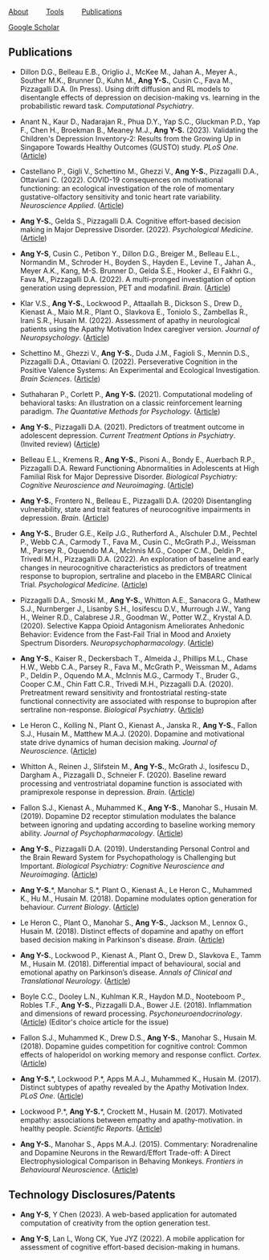 [About](/index.md) &nbsp;&nbsp;&nbsp;&nbsp;&nbsp;&nbsp;&nbsp; [Tools](/tools.md) &nbsp;&nbsp;&nbsp;&nbsp;&nbsp;&nbsp;&nbsp; [Publications](/publications.md)

[Google Scholar](https://scholar.google.co.uk/citations?user=jP_vtYMAAAAJ&hl=en)

## Publications
* Dillon D.G., Belleau E.B., Origlio J., McKee M., Jahan A., Meyer A., Souther M.K., Brunner D., Kuhn M., <b>Ang Y-S.</b>, Cusin C., Fava M., Pizzagalli D.A. (In Press). Using drift diffusion and RL models to disentangle effects of depression on decision-making vs. learning in the probabilistic reward task. <i>Computational Psychiatry</i>.

* Anant N., Kaur D., Nadarajan R., Phua D.Y., Yap S.C., Gluckman P.D., Yap F., Chen H., Broekman B., Meaney M.J., <b>Ang Y-S.</b> (2023). Validating the Children's Depression Inventory-2: Results from the Growing Up in Singapore Towards Healthy Outcomes (GUSTO) study. <i>PLoS One</i>. ([Article](https://journals.plos.org/plosone/article?id=10.1371/journal.pone.0286197)) 

* Castellano P., Gigli V., Schettino M., Ghezzi V., <b>Ang Y-S.</b>, Pizzagalli D.A., Ottaviani C. (2022). COVID-19 consequences on motivational functioning: an ecological investigation of the role of momentary gustative-olfactory sensitivity and tonic heart rate variability. <i>Neuroscience Applied</i>. ([Article](https://www.ncbi.nlm.nih.gov/pmc/articles/PMC9789470/)) 

* <b>Ang Y-S.</b>, Gelda S., Pizzagalli D.A. Cognitive effort-based decision making in Major Depressive Disorder. (2022). <i>Psychological Medicine</i>. ([Article](https://www.cambridge.org/core/journals/psychological-medicine/article/abs/cognitive-effortbased-decisionmaking-in-major-depressive-disorder/5A9BB668B20F5929B438E024E4C6A272)) 

* <b>Ang Y-S</b>, Cusin C., Petibon Y., Dillon D.G., Breiger M., Belleau E.L., Normandin M., Schroder H., Boyden S., Hayden E., Levine T., Jahan A., Meyer A.K., Kang, M-S. Brunner D., Gelda S.E., Hooker J., El Fakhri G., Fava M., Pizzagalli D.A. (2022). A multi-pronged investigation of option generation using depression, PET and modafinil. <i>Brain</i>. ([Article](https://academic.oup.com/brain/article-abstract/145/5/1854/6527662?redirectedFrom=fulltext&login=false)) 

* Klar V.S., <b>Ang Y-S.</b>, Lockwood P., Attaallah B., Dickson S., Drew D., Kienast A., Maio M.R., Plant O., Slavkova E., Toniolo S., Zambellas R., Irani S.R., Husain M. (2022). Assessment of apathy in neurological patients using the Apathy Motivation Index caregiver version.  <i>Journal of Neuropsychology</i>. ([Article](https://bpspsychub.onlinelibrary.wiley.com/doi/full/10.1111/jnp.12262)) 

* Schettino M., Ghezzi V., <b>Ang Y-S.</b>, Duda J.M., Fagioli S., Mennin D.S., Pizzagalli D.A., Ottaviani O. (2022). Perseverative Cognition in the Positive Valence Systems: An Experimental and Ecological Investigation. <i>Brain Sciences</i>. ([Article](https://www.mdpi.com/2076-3425/11/5/585))  

* Suthaharan P., Corlett P., <b>Ang Y-S.</b> (2021). Computational modeling of behavioral tasks: An illustration on a classic reinforcement learning paradigm. <i>The Quantative Methods for Psychology</i>. ([Article](https://www.researchgate.net/publication/352674147_Computational_modeling_of_behavioral_tasks_An_illustration_on_a_classic_reinforcement_learning_paradigm)) 

* <b>Ang Y-S.</b>, Pizzagalli D.A. (2021). Predictors of treatment outcome in adolescent depression. <i>Current Treatment Options in Psychiatry</i>. (Invited review) ([Article](https://link.springer.com/article/10.1007/s40501-020-00237-5)) 

* Belleau E.L., Kremens R., <b>Ang Y-S.</b>, Pisoni A., Bondy E., Auerbach R.P., Pizzagalli D.A. Reward Functioning Abnormalities in Adolescents at High Familial Risk for Major Depressive Disorder. <i>Biological Psychiatry: Cognitive Neuroscience and Neuroimaging</i>. ([Article](https://www.sciencedirect.com/science/article/abs/pii/S2451902220302512)) 

* <b>Ang Y-S.</b>, Frontero N., Belleau E., Pizzagalli D.A. (2020) Disentangling vulnerability, state and trait features of neurocognitive impairments in depression. <i>Brain</i>. ([Article](https://academic.oup.com/brain/article-abstract/143/12/3865/5974956?redirectedFrom=fulltext))

* <b>Ang Y-S.</b>, Bruder G.E., Keilp J.G., Rutherford A., Alschuler D.M., Pechtel P., Webb C.A., Carmody T., Fava M.,  Cusin C., McGrath P.J.,  Weissman M.,  Parsey R., Oquendo M.A., McInnis M.G., Cooper C.M., Deldin P., Trivedi M.H., Pizzagalli D.A. (2022). An exploration of baseline and early changes in neurocognitive characteristics as predictors of treatment response to bupropion, sertraline and placebo in the EMBARC Clinical Trial. <i>Psychological Medicine</i>. ([Article](https://www.cambridge.org/core/journals/psychological-medicine/article/abs/exploration-of-baseline-and-early-changes-in-neurocognitive-characteristics-as-predictors-of-treatment-response-to-bupropion-sertraline-and-placebo-in-the-embarc-clinical-trial/0A70C043039B2ACDA22E1994CA79DE3A))

* Pizzagalli D.A., Smoski M., <b>Ang Y-S.</b>, Whitton A.E., Sanacora G., Mathew S.J., Nurnberger J., Lisanby S.H., Iosifescu D.V., Murrough J.W., Yang H., Weiner R.D., Calabrese J.R., Goodman W., Potter W.Z., Krystal A.D. (2020). Selective Kappa Opioid Antagonism Ameliorates Anhedonic Behavior: Evidence from the Fast-Fail Trial in Mood and Anxiety Spectrum Disorders. <i>Neuropsychopharmacology</i>. ([Article](https://www.nature.com/articles/s41386-020-0738-4)) 

* <b>Ang Y-S.</b>, Kaiser R., Deckersbach T., Almeida J., Phillips M.L., Chase H.W., Webb C.A., Parsey R., Fava M., McGrath P., Weissman M., Adams P., Deldin P., Oquendo M.A., McInnis M.G., Carmody T., Bruder G., Cooper C.M., Chin Fatt C.R., Trivedi M.H., Pizzagalli D.A. (2020). Pretreatment reward sensitivity and frontostriatal resting-state functional connectivity are associated with response to bupropion after sertraline non-response. <i>Biological Psychiatry</i>. ([Article](https://www.sciencedirect.com/science/article/abs/pii/S000632232031516X)) 

* Le Heron C., Kolling N., Plant O., Kienast A., Janska R., <b>Ang Y-S.</b>, Fallon S.J., Husain M., Matthew M.A.J. (2020). Dopamine and motivational state drive dynamics of human decision making. <i>Journal of Neuroscience</i>. ([Article](https://www.ncbi.nlm.nih.gov/pmc/articles/PMC7329313/))   
  
* Whitton A., Reinen J., Slifstein M., <b>Ang Y-S.</b>, McGrath J., Iosifescu D., Dargham A., Pizzagalli D., Schneier F. (2020). Baseline reward processing and ventrostriatal dopamine function is associated with pramiprexole response in depression. <i>Brain</i>. ([Article](https://academic.oup.com/brain/article-abstract/143/2/701/5732977?redirectedFrom=fulltext)) 

* Fallon S.J., Kienast A., Muhammed K., <b>Ang Y-S.</b>, Manohar S., Husain M. (2019). Dopamine D2 receptor stimulation modulates the balance between ignoring and updating according to baseline working memory ability. <i>Journal of Psychopharmacology</i>. ([Article](https://journals.sagepub.com/doi/full/10.1177/0269881119872190?url_ver=Z39.88-2003&rfr_id=ori:rid:crossref.org&rfr_dat=cr_pub%3dpubmed))  
  
* <b>Ang Y-S.</b>, Pizzagalli D.A. (2019). Understanding Personal Control and the Brain Reward System for Psychopathology is Challenging but Important. <i>Biological Psychiatry: Cognitive Neuroscience and Neuroimaging</i>. ([Article](https://www.biologicalpsychiatrycnni.org/article/S2451-9022(18)30326-4/fulltext))  

* <b>Ang Y-S.</b>\*, Manohar S.\*, Plant O., Kienast A., Le Heron C., Muhammed K., Hu M., Husain M. (2018). Dopamine modulates option generation for behaviour. <i>Current Biology</i>. ([Article](https://www.cell.com/current-biology/fulltext/S0960-9822(18)30427-5))  
  
* Le Heron C., Plant O., Manohar S., <b>Ang Y-S.</b>, Jackson M., Lennox G., Husain M. (2018). Distinct effects of dopamine and apathy on effort based decision making in Parkinson's disease. <i>Brain</i>. ([Article](https://academic.oup.com/brain/article/141/5/1455/4974326))  
  
* <b>Ang Y-S.</b>, Lockwood P., Kienast A., Plant O., Drew D., Slavkova E., Tamm M., Husain M. (2018). Differential impact of behavioural, social and emotional apathy on Parkinson’s disease. <i>Annals of Clinical and Translational Neurology</i>. ([Article](https://onlinelibrary.wiley.com/doi/epdf/10.1002/acn3.626))  
  
* Boyle C.C., Dooley L.N., Kuhlman K.R., Haydon M.D., Nooteboom P., Robles T.F., <b>Ang Y-S.</b>, Pizzagalli D.A., Bower J.E. (2018). Inflammation and dimensions of reward processing. <i>Psychoneuroendocrinology</i>. ([Article](https://www.sciencedirect.com/science/article/pii/S030645301830492X)) (Editor's choice article for the issue)  
  
* Fallon S.J., Muhammed K., Drew D.S., <b>Ang Y-S.</b>, Manohar S., Husain M. (2018). Dopamine guides competition for cognitive control: Common effects of haloperidol on working memory and response conflict. <i>Cortex</i>. ([Article](https://www.sciencedirect.com/science/article/pii/S0010945218304155))  

* <b>Ang Y-S.</b>\*, Lockwood P.\*, Apps M.A.J., Muhammed K., Husain M. (2017). Distinct subtypes of apathy revealed by the Apathy Motivation Index. <i>PLoS One</i>. ([Article](https://journals.plos.org/plosone/article?id=10.1371/journal.pone.0169938))  
  
* Lockwood P.\*, <b>Ang Y-S.</b>\*, Crockett M., Husain M. (2017). Motivated empathy: associations between empathy and apathy-motivation. in healthy people. <i>Scientific Reports</i>. ([Article](https://www.nature.com/articles/s41598-017-17415-w))  
  
* <b>Ang Y-S.</b>, Manohar S., Apps M.A.J. (2015). Commentary: Noradrenaline and Dopamine Neurons in the Reward/Effort Trade-off: A Direct Electrophysiological Comparison in Behaving Monkeys. <i>Frontiers in Behavioural Neuroscience</i>. ([Article](https://www.frontiersin.org/articles/10.3389/fnbeh.2015.00310/full))

## Technology Disclosures/Patents
* <b>Ang Y-S</b>, Y Chen (2023). A web-based application for automated computation of creativity from the option generation test.
  
* <b>Ang Y-S</b>, Lan L, Wong CK, Yue JYZ (2022). A mobile application for assessment of cognitive effort-based decision-making in humans.
